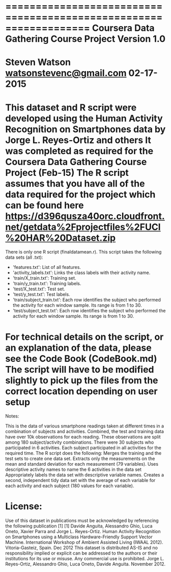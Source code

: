 ==================================================================
Coursera Data Gathering Course Project
Version 1.0
==================================================================
Steven Watson
watsonstevenc@gmail.com
02-17-2015
==================================================================
This dataset and R script were developed using the Human Activity Recognition on Smartphones data by Jorge L. Reyes-Ortiz and others
It was completed as required for the Coursera Data Gathering Course Project (Feb-15)
The R script assumes that you have all of the data required for the project which can be found here https://d396qusza40orc.cloudfront.net/getdata%2Fprojectfiles%2FUCI%20HAR%20Dataset.zip 
======================================
There is only one R script (finaldatamean.r).
This script takes the following data sets (all .txt):
- 'features.txt': List of all features.
- 'activity_labels.txt': Links the class labels with their activity name.
- 'train/X_train.txt': Training set.
- 'train/y_train.txt': Training labels.
- 'test/X_test.txt': Test set.
- 'test/y_test.txt': Test labels.
- 'train/subject_train.txt': Each row identifies the subject who performed the activity for each window sample. Its range is from 1 to 30. 
- 'test/subject_test.txt': Each row identifies the subject who performed the activity for each window sample. Its range is from 1 to 30. 

For technical details on the script, or an explanation of the data, please see the Code Book (CodeBook.md)
The script will have to be modified slightly to pick up the files from the correct location depending on user setup
==================================================================
Notes: 

This is the data of various smartphone readings taken at different times in a combination of subjects and activities.
Combined, the test and training data have over 10k observations for each reading. These observations are split among 180 subject/activity combinations.
There were 30 subjects who participated in 6 activities. Each subject participated in all activities for the required time.
The R script does the following:
    Merges the training and the test sets to create one data set.
    Extracts only the measurements on the mean and standard deviation for each measurement (79 variables). 
    Uses descriptive activity names to name the 6 activities in the data set
    Appropriately labels the data set with descriptive variable names. 
    Creates a second, independent tidy data set with the average of each variable for each activity and each subject (180 values for each variable).

License:
========
Use of this dataset in publications must be acknowledged by referencing the following publication [1] 
[1] Davide Anguita, Alessandro Ghio, Luca Oneto, Xavier Parra and Jorge L. Reyes-Ortiz. Human Activity Recognition on Smartphones using a Multiclass Hardware-Friendly Support Vector Machine. International Workshop of Ambient Assisted Living (IWAAL 2012). Vitoria-Gasteiz, Spain. Dec 2012
This dataset is distributed AS-IS and no responsibility implied or explicit can be addressed to the authors or their institutions for its use or misuse. Any commercial use is prohibited.
Jorge L. Reyes-Ortiz, Alessandro Ghio, Luca Oneto, Davide Anguita. November 2012.
